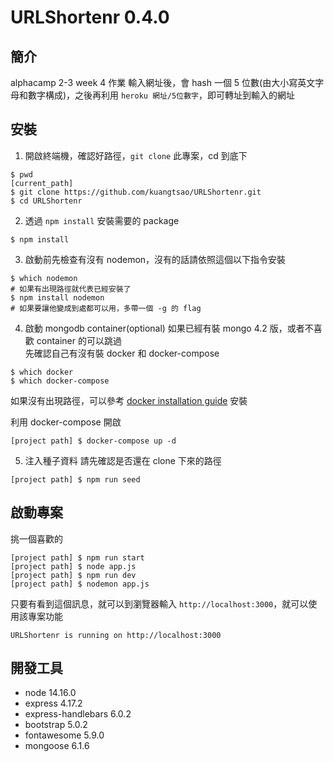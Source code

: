 # URLShortenr 0.4.0

## 簡介
alphacamp 2-3 week 4 作業
輸入網址後，會 hash 一個 5 位數(由大小寫英文字母和數字構成)，之後再利用 `heroku 網址/5位數字`，即可轉址到輸入的網址

## 安裝
1. 開啟終端機，確認好路徑，`git clone` 此專案，cd 到底下
```
$ pwd
[current_path]
$ git clone https://github.com/kuangtsao/URLShortenr.git
$ cd URLShortenr
```
2. 透過 `npm install` 安裝需要的 package
```
$ npm install
```
3. 啟動前先檢查有沒有 nodemon，沒有的話請依照這個以下指令安裝
```
$ which nodemon
# 如果有出現路徑就代表已經安裝了
$ npm install nodemon
# 如果要讓他變成到處都可以用，多帶一個 -g 的 flag
```

4. 啟動 mongodb container(optional)
如果已經有裝 mongo 4.2 版，或者不喜歡 container 的可以跳過  
先確認自己有沒有裝 docker 和 docker-compose
```
$ which docker
$ which docker-compose
```
如果沒有出現路徑，可以參考 [docker installation guide](https://docs.docker.com/compose/install/) 安裝  

利用 docker-compose 開啟  
```
[project path] $ docker-compose up -d
```

5. 注入種子資料
請先確認是否還在 clone 下來的路徑
```
[project path] $ npm run seed
```
## 啟動專案
挑一個喜歡的
```
[project path] $ npm run start
[project path] $ node app.js
[project path] $ npm run dev
[project path] $ nodemon app.js
```
只要有看到這個訊息，就可以到瀏覽器輸入 `http://localhost:3000`，就可以使用該專案功能
```
URLShortenr is running on http://localhost:3000
```
## 開發工具
- node 14.16.0
- express 4.17.2
- express-handlebars 6.0.2
- bootstrap 5.0.2
- fontawesome 5.9.0
- mongoose 6.1.6
